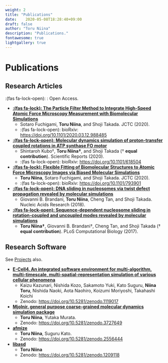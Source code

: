 ```yaml
---
weight: 2
title: "Publications"
date:    2020-05-08T18:28:40+09:00
draft: false
author: "Toru Niina"
description: "Publications."
fontawesome: true
lightgallery: true
---
```


# Publications

## Research Articles

:(fas fa-lock-open): : Open Access.

- [**:(fas fa-lock): The Particle Filter Method to Integrate High-Speed Atomic Force Microscopy Measurement with Biomolecular Simulations**](https://doi.org/10.1021/acs.jctc.0c00234)
  - Sotaro Fuchigami, **Toru Niina**, and Shoji Takada. JCTC (2020).
  - :(fas fa-lock-open): bioRxiv: https://doi.org/10.1101/2020.03.12.988485
- [**:(fas fa-lock-open): Molecular dynamics simulation of proton-transfer coupled rotations in ATP synthase FO motor**](https://doi.org/10.1038/s41598-020-65004-1)
  - Shintaroh Kubo†, **Toru Niina†**, and Shoji Takada († **equal contribution**). Scientific Reports (2020).
  - :(fas fa-lock-open): bioRxiv: https://doi.org/10.1101/618504
- [**:(fas fa-lock): Flexible Fitting of Biomolecular Structures to Atomic Force Microscopy Images via Biased Molecular Simulations**](https://doi.org/10.1021/acs.jctc.9b00991)
  - **Toru Niina**, Sotaro Fuchigami, and Shoji Takada. JCTC (2020).
  - :(fas fa-lock-open): bioRxiv: https://doi.org/10.1101/793901
- [**:(fas fa-lock-open): DNA sliding in nucleosomes via twist defect propagation revealed by molecular simulations**](https://doi.org/10.1093/nar/gky158)
  - Giovanni B. Brandani, **Toru Niina**, Cheng Tan, and Shoji Takada. Nucleic Acids Research (2018).
- [**:(fas fa-lock-open): Sequence-dependent nucleosome sliding in rotation-coupled and uncoupled modes revealed by molecular simulations**](https://doi.org/10.1371/journal.pcbi.1005880)
  - **Toru Niina†**, Giovanni B. Brandani†, Cheng Tan, and Shoji Takada († **equal contribution**). PLoS Computational Biology (2017).


## Research Software

See [Projects](/projects) also.

- [**E-Cell4. An integrated software environment for multi-algorithm, multi-timescale, multi-spatial-representation simulation of various cellular phenomena**](http://www.e-cell.org/ecell4/)
  - Kaizu Kazunari, Nishida Kozo, Sakamoto Yuki, Kato Suguru, **Niina Toru**, Nishida Naoki, Aota Naohiro, Koizumi Moriyoshi, Takahashi Koichi
  - Zenodo: https://doi.org/10.5281/zenodo.1119017
- [**Mjolnir. general purpose coarse-grained molecular dynamics simulation package**](https://github.com/Mjolnir-MD/Mjolnir)
  - **Toru Niina**, Yutaka Murata.
  - Zenodo: https://doi.org/10.5281/zenodo.3727649
- [**afmize**](https://github.com/ToruNiina/afmize)
  - **Toru Niina**, Suguru Kato.
  - Zenodo: https://doi.org/10.5281/zenodo.2556444
- [**libasd**](https://github.com/ToruNiina/libasd)
  - **Toru Niina**
  - Zenodo: https://doi.org/10.5281/zenodo.1209118

